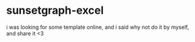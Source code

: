 # sunsetgraph-excel
i was looking for some template online, and i said why not do it by myself, and share it &lt;3
